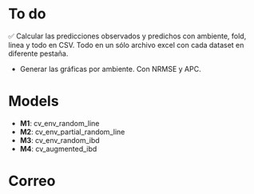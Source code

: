 # To do

✅ Calcular las predicciones observados y predichos con ambiente, fold, linea y todo en CSV. Todo en un sólo archivo excel con cada dataset en diferente pestaña.

* Generar las gráficas por ambiente. Con NRMSE y APC.

# Models

* **M1**: cv_env_random_line
* **M2**: cv_env_partial_random_line
* **M3**: cv_env_random_ibd
* **M4**: cv_augmented_ibd

# Correo
